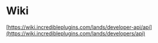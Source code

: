 # Wiki
[https://wiki.incredibleplugins.com/lands/developer-api/api](https://wiki.incredibleplugins.com/lands/developers/api)
